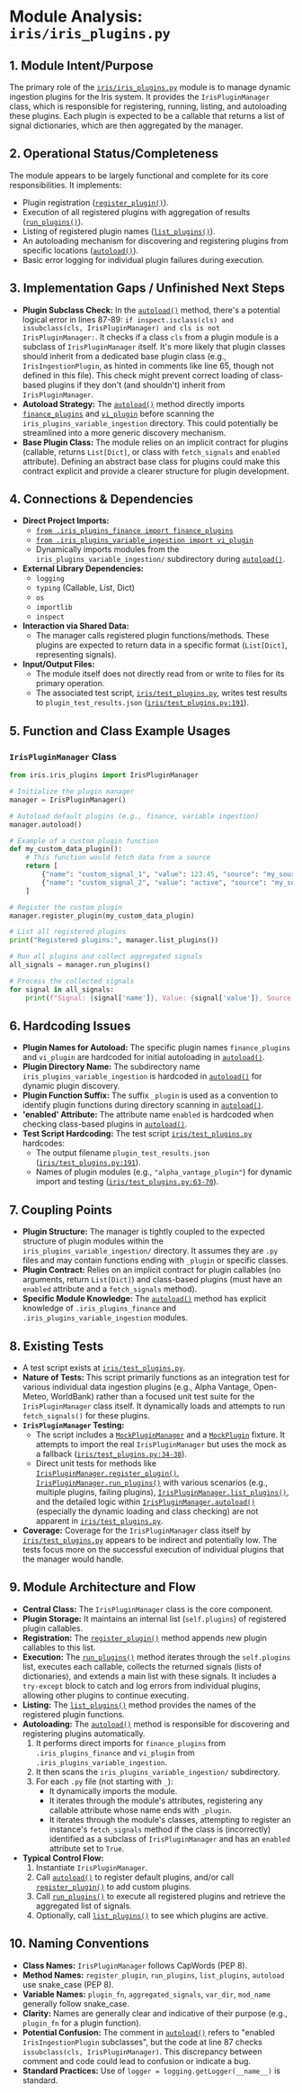 # Module Analysis: `iris/iris_plugins.py`

## 1. Module Intent/Purpose

The primary role of the [`iris/iris_plugins.py`](iris/iris_plugins.py:1) module is to manage dynamic ingestion plugins for the Iris system. It provides the `IrisPluginManager` class, which is responsible for registering, running, listing, and autoloading these plugins. Each plugin is expected to be a callable that returns a list of signal dictionaries, which are then aggregated by the manager.

## 2. Operational Status/Completeness

The module appears to be largely functional and complete for its core responsibilities. It implements:
*   Plugin registration ([`register_plugin()`](iris/iris_plugins.py:24)).
*   Execution of all registered plugins with aggregation of results ([`run_plugins()`](iris/iris_plugins.py:34)).
*   Listing of registered plugin names ([`list_plugins()`](iris/iris_plugins.py:51)).
*   An autoloading mechanism for discovering and registering plugins from specific locations ([`autoload()`](iris/iris_plugins.py:60)).
*   Basic error logging for individual plugin failures during execution.

## 3. Implementation Gaps / Unfinished Next Steps

*   **Plugin Subclass Check:** In the [`autoload()`](iris/iris_plugins.py:60) method, there's a potential logical error in lines 87-89: `if inspect.isclass(cls) and issubclass(cls, IrisPluginManager) and cls is not IrisPluginManager:`. It checks if a class `cls` from a plugin module is a subclass of `IrisPluginManager` itself. It's more likely that plugin classes should inherit from a dedicated base plugin class (e.g., `IrisIngestionPlugin`, as hinted in comments like line 65, though not defined in this file). This check might prevent correct loading of class-based plugins if they don't (and shouldn't) inherit from `IrisPluginManager`.
*   **Autoload Strategy:** The [`autoload()`](iris/iris_plugins.py:60) method directly imports [`finance_plugins`](iris/iris_plugins.py:68) and [`vi_plugin`](iris/iris_plugins.py:69) before scanning the `iris_plugins_variable_ingestion` directory. This could potentially be streamlined into a more generic discovery mechanism.
*   **Base Plugin Class:** The module relies on an implicit contract for plugins (callable, returns `List[Dict]`, or class with `fetch_signals` and `enabled` attribute). Defining an abstract base class for plugins could make this contract explicit and provide a clearer structure for plugin development.

## 4. Connections & Dependencies

*   **Direct Project Imports:**
    *   [`from .iris_plugins_finance import finance_plugins`](iris/iris_plugins.py:68)
    *   [`from .iris_plugins_variable_ingestion import vi_plugin`](iris/iris_plugins.py:69)
    *   Dynamically imports modules from the `iris_plugins_variable_ingestion/` subdirectory during [`autoload()`](iris/iris_plugins.py:74-79).
*   **External Library Dependencies:**
    *   `logging`
    *   `typing` (Callable, List, Dict)
    *   `os`
    *   `importlib`
    *   `inspect`
*   **Interaction via Shared Data:**
    *   The manager calls registered plugin functions/methods. These plugins are expected to return data in a specific format (`List[Dict]`, representing signals).
*   **Input/Output Files:**
    *   The module itself does not directly read from or write to files for its primary operation.
    *   The associated test script, [`iris/test_plugins.py`](iris/test_plugins.py:1), writes test results to `plugin_test_results.json` ([`iris/test_plugins.py:191`](iris/test_plugins.py:191)).

## 5. Function and Class Example Usages

### `IrisPluginManager` Class

```python
from iris.iris_plugins import IrisPluginManager

# Initialize the plugin manager
manager = IrisPluginManager()

# Autoload default plugins (e.g., finance, variable ingestion)
manager.autoload()

# Example of a custom plugin function
def my_custom_data_plugin():
    # This function would fetch data from a source
    return [
        {"name": "custom_signal_1", "value": 123.45, "source": "my_source"},
        {"name": "custom_signal_2", "value": "active", "source": "my_source"}
    ]

# Register the custom plugin
manager.register_plugin(my_custom_data_plugin)

# List all registered plugins
print("Registered plugins:", manager.list_plugins())

# Run all plugins and collect aggregated signals
all_signals = manager.run_plugins()

# Process the collected signals
for signal in all_signals:
    print(f"Signal: {signal['name']}, Value: {signal['value']}, Source: {signal['source']}")
```

## 6. Hardcoding Issues

*   **Plugin Names for Autoload:** The specific plugin names `finance_plugins` and `vi_plugin` are hardcoded for initial autoloading in [`autoload()`](iris/iris_plugins.py:68-70).
*   **Plugin Directory Name:** The subdirectory name `iris_plugins_variable_ingestion` is hardcoded in [`autoload()`](iris/iris_plugins.py:74) for dynamic plugin discovery.
*   **Plugin Function Suffix:** The suffix `_plugin` is used as a convention to identify plugin functions during directory scanning in [`autoload()`](iris/iris_plugins.py:83).
*   **'enabled' Attribute:** The attribute name `enabled` is hardcoded when checking class-based plugins in [`autoload()`](iris/iris_plugins.py:89).
*   **Test Script Hardcoding:** The test script [`iris/test_plugins.py`](iris/test_plugins.py:1) hardcodes:
    *   The output filename `plugin_test_results.json` ([`iris/test_plugins.py:191`](iris/test_plugins.py:191)).
    *   Names of plugin modules (e.g., `"alpha_vantage_plugin"`) for dynamic import and testing ([`iris/test_plugins.py:63-70`](iris/test_plugins.py:63-70)).

## 7. Coupling Points

*   **Plugin Structure:** The manager is tightly coupled to the expected structure of plugin modules within the `iris_plugins_variable_ingestion/` directory. It assumes they are `.py` files and may contain functions ending with `_plugin` or specific classes.
*   **Plugin Contract:** Relies on an implicit contract for plugin callables (no arguments, return `List[Dict]`) and class-based plugins (must have an `enabled` attribute and a `fetch_signals` method).
*   **Specific Module Knowledge:** The [`autoload()`](iris/iris_plugins.py:60) method has explicit knowledge of `.iris_plugins_finance` and `.iris_plugins_variable_ingestion` modules.

## 8. Existing Tests

*   A test script exists at [`iris/test_plugins.py`](iris/test_plugins.py:1).
*   **Nature of Tests:** This script primarily functions as an integration test for various individual data ingestion plugins (e.g., Alpha Vantage, Open-Meteo, WorldBank) rather than a focused unit test suite for the `IrisPluginManager` class itself. It dynamically loads and attempts to run `fetch_signals()` for these plugins.
*   **`IrisPluginManager` Testing:**
    *   The script includes a [`MockPluginManager`](iris/test_plugins.py:25) and a [`MockPlugin`](iris/test_plugins.py:97) fixture. It attempts to import the real `IrisPluginManager` but uses the mock as a fallback ([`iris/test_plugins.py:34-38`](iris/test_plugins.py:34-38)).
    *   Direct unit tests for methods like [`IrisPluginManager.register_plugin()`](iris/iris_plugins.py:24), [`IrisPluginManager.run_plugins()`](iris/iris_plugins.py:34) with various scenarios (e.g., multiple plugins, failing plugins), [`IrisPluginManager.list_plugins()`](iris/iris_plugins.py:51), and the detailed logic within [`IrisPluginManager.autoload()`](iris/iris_plugins.py:60) (especially the dynamic loading and class checking) are not apparent in [`iris/test_plugins.py`](iris/test_plugins.py:1).
*   **Coverage:** Coverage for the `IrisPluginManager` class itself by [`iris/test_plugins.py`](iris/test_plugins.py:1) appears to be indirect and potentially low. The tests focus more on the successful execution of individual plugins that the manager would handle.

## 9. Module Architecture and Flow

*   **Central Class:** The `IrisPluginManager` class is the core component.
*   **Plugin Storage:** It maintains an internal list (`self.plugins`) of registered plugin callables.
*   **Registration:** The [`register_plugin()`](iris/iris_plugins.py:24) method appends new plugin callables to this list.
*   **Execution:** The [`run_plugins()`](iris/iris_plugins.py:34) method iterates through the `self.plugins` list, executes each callable, collects the returned signals (lists of dictionaries), and extends a main list with these signals. It includes a `try-except` block to catch and log errors from individual plugins, allowing other plugins to continue executing.
*   **Listing:** The [`list_plugins()`](iris/iris_plugins.py:51) method provides the names of the registered plugin functions.
*   **Autoloading:** The [`autoload()`](iris/iris_plugins.py:60) method is responsible for discovering and registering plugins automatically.
    1.  It performs direct imports for `finance_plugins` from `.iris_plugins_finance` and `vi_plugin` from `.iris_plugins_variable_ingestion`.
    2.  It then scans the `iris_plugins_variable_ingestion/` subdirectory.
    3.  For each `.py` file (not starting with `_`):
        *   It dynamically imports the module.
        *   It iterates through the module's attributes, registering any callable attribute whose name ends with `_plugin`.
        *   It iterates through the module's classes, attempting to register an instance's `fetch_signals` method if the class is (incorrectly) identified as a subclass of `IrisPluginManager` and has an `enabled` attribute set to `True`.
*   **Typical Control Flow:**
    1.  Instantiate `IrisPluginManager`.
    2.  Call [`autoload()`](iris/iris_plugins.py:60) to register default plugins, and/or call [`register_plugin()`](iris/iris_plugins.py:24) to add custom plugins.
    3.  Call [`run_plugins()`](iris/iris_plugins.py:34) to execute all registered plugins and retrieve the aggregated list of signals.
    4.  Optionally, call [`list_plugins()`](iris/iris_plugins.py:51) to see which plugins are active.

## 10. Naming Conventions

*   **Class Names:** `IrisPluginManager` follows CapWords (PEP 8).
*   **Method Names:** `register_plugin`, `run_plugins`, `list_plugins`, `autoload` use snake_case (PEP 8).
*   **Variable Names:** `plugin_fn`, `aggregated_signals`, `var_dir`, `mod_name` generally follow snake_case.
*   **Clarity:** Names are generally clear and indicative of their purpose (e.g., `plugin_fn` for a plugin function).
*   **Potential Confusion:** The comment in [`autoload()`](iris/iris_plugins.py:65) refers to "enabled `IrisIngestionPlugin` subclasses", but the code at line 87 checks `issubclass(cls, IrisPluginManager)`. This discrepancy between comment and code could lead to confusion or indicate a bug.
*   **Standard Practices:** Use of `logger = logging.getLogger(__name__)` is standard.